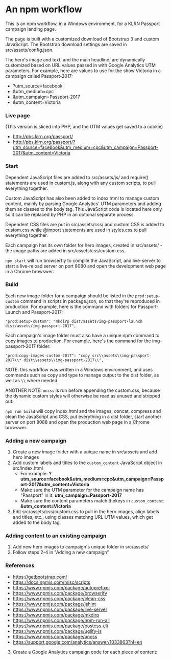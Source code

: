 # An npm workflow

This is an npm workflow, in a Windows environment, for a KLRN Passport campaign landing page. 

The page is built with a customized download of Bootstrap 3 and custom JavaScript. The Bootstrap download settings are saved in src/assets/config.json. 

The hero's image and text, and the main headline, are dynamically customized based on URL values passed in with Google Analytics UTM parameters. For example, here are values to use for the show Victoria in a campaign called Passport-2017:

- ?utm_source=facebook
- &utm_medium=cpc
- &utm_campaign=Passport-2017
- &utm_content=Victoria   

### Live page 
(This version is sliced into PHP, and the UTM values get saved to a cookie)  

- http://pbs.klrn.org/passport/
- http://pbs.klrn.org/passport/?utm_source=facebook&utm_medium=cpc&utm_campaign=Passport-2017&utm_content=Victoria

### Start

Dependent JavaScript files are added to src/assets/js/ and require() statements are used in custom.js, along with any custom scripts, to pull everything together.

Custom JavaScript has also been added to index.html to manage custom content, mainly by parsing Google Analytics' UTM parameters and adding them as classes to the body tag. This JavaScript code is located here only so it can be replaced by PHP in an optional separate process.  

Dependent CSS files are put in src/assets/css/ and custom CSS is added to custom.css while @import statements are used in styles.css to pull everything together.

Each campaign has its own folder for hero images, created in src/assets/ - the image paths are added in src/assets/css/custom.css.  

`npm start` will run browserfiy to compile the JavaScript, and live-server to start a live-reload server on port 8080 and open the development web page in a Chrome browswer.

### Build

Each new image folder for a campaign should be listed in the `prod:setup-custom` command in scripts in package.json, so that they're reproduced in production. For example, here is the command with folders for Passport-Launch and Passport-2017:  

```
"prod:setup-custom": "mkdirp dist/assets/img-passport-launch dist/assets/img-passport-2017",
``` 
    
Each campaign's image folder must also have a unique npm command to copy images to production. For example, here's the command for the img-passport-2017 folder:

```
"prod:copy-images-custom-2017": "copy src\\assets\\img-passport-2017\\* dist\\assets\\img-passport-2017\\",
```   

NOTE: this workflow was written in a Windows environment, and uses commands such as copy and type to manage output to the dist folder, as well as `\\` where needed.

ANOTHER NOTE: `uncss` is run before appending the custom.css, because the dynamic custom styles will otherwise be read as unused and stripped out.

`npm run build` will copy index.html and the images, concat, compress and clean the JavaScript and CSS, put everything in a dist folder, start another server on port 8088 and open the production web page in a Chrome browswer.  

### Adding a new campaign

1. Create a new image folder with a unique name in src\assets and add hero images
2. Add custom labels and titles to the `custom_content` JavaScript object in src/index.html
   - For example: **?utm_source=facebook&utm_medium=cpc&utm_campaign=Passport-2017&utm_content=Victoria**
   - Make sure the UTM parameter for the campaign name has "Passport" in it: **utm_campaign=Passport-2017**
   - Make sure the content parameters match thekeys in `custom_content`: **&utm_content=Victoria**
4. Edit src/assets/css/custom.css to pull in the hero images, align labels and titles, etc., using classes matchng URL UTM values, which get added to the body tag

### Adding content to an existing campaign

1. Add new hero images to campaign's unique folder in src/assets/
2. Follow steps 2-4 in "Adding a new campaign"

### References

- https://getbootstrap.com/
- https://docs.npmjs.com/misc/scripts
- https://www.npmjs.com/package/autoprefixer
- https://www.npmjs.com/package/browserify
- https://www.npmjs.com/package/clean-css
- https://www.npmjs.com/package/jshint
- https://www.npmjs.com/package/live-server
- https://www.npmjs.com/package/mkdirp
- https://www.npmjs.com/package/npm-run-all
- https://www.npmjs.com/package/postcss-cli
- https://www.npmjs.com/package/uglify-js
- https://www.npmjs.com/package/uncss
- https://support.google.com/analytics/answer/1033863?hl=en
3. Create a Google Analytics campaign code for each piece of content: